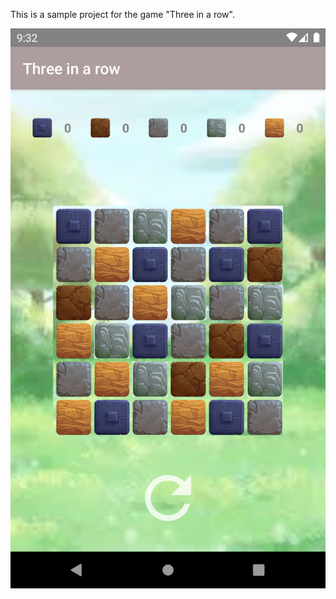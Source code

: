 This is a sample project for the game "Three in a row".

![alt text](https://github.com/AnastasiaKubova/GameThreeInRow/blob/master/preview/screenshot.png?raw=true)